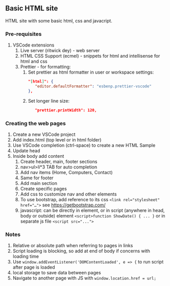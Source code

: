 ## Basic HTML site
HTML site with some basic html, css and javacript. 

### Pre-requisites
   1. VSCode extensions
      1. Live server (ritwick dey) - web server
      2. HTML CSS Support (ecmel) - snippets for html and intellisense for html and css
      3. Prettier - for formatting:
         1. Set prettier as html formatter in user or workspace settings: 
            ```json
            "[html]": {
               "editor.defaultFormatter": "esbenp.prettier-vscode"
            },
            ```
         1. Set longer line size:
            ```json
               "prettier.printWidth": 120,
            ```
### Creating the web pages
   1. Create a new VSCode project
   1. Add index.html (top level or in html folder)
   1. Use VSCode completion (ctrl-space) to create a new HTML Sample
   1. Update head
   1. Inside body add content
      1. Create header, main, footer sections
      1. nav>ul>li*3 TAB for auto completion
      1. Add nav items (Home, Computers, Contact)
      1. Same for footer
      1. Add main section
      1. Create specific pages
      1. Add css to customize nav and other elements
      1. To use bootstrap, add reference to its css 
         ```<link rel="stylesheet" href="…">``` see https://getbootstrap.com/ 
      1. javascript: can be directly in element, or in script (anywhere in head, body or outside) element ```<script>function ShowDate() { ... }``` or in separate js file ```<script src="...">```


### Notes
   1. Relative or absolute path when referring to pages in links
   1. Script loading is blocking, so add at end of body if concerns with loading time
   1. Use ```window.addEventListener('DOMContentLoaded', e => {``` to run script after page is loaded
   1. local storage to save data between pages
   1. Navigate to another page with JS with ```window.location.href = url;```

